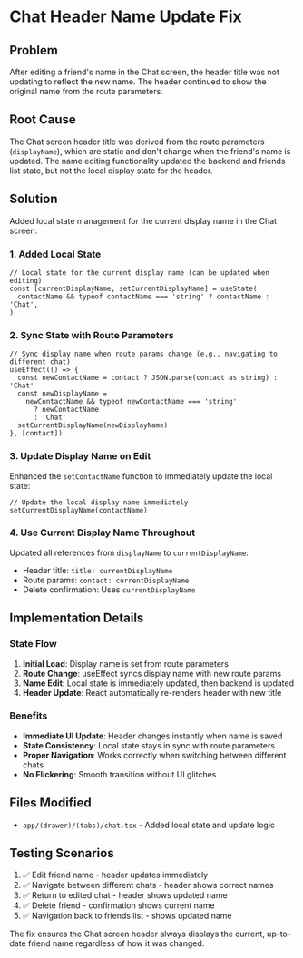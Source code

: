 # Chat Header Name Update Fix

## Problem

After editing a friend's name in the Chat screen, the header title was not updating to reflect the new name. The header continued to show the original name from the route parameters.

## Root Cause

The Chat screen header title was derived from the route parameters (`displayName`), which are static and don't change when the friend's name is updated. The name editing functionality updated the backend and friends list state, but not the local display state for the header.

## Solution

Added local state management for the current display name in the Chat screen:

### 1. Added Local State

```tsx
// Local state for the current display name (can be updated when editing)
const [currentDisplayName, setCurrentDisplayName] = useState(
  contactName && typeof contactName === 'string' ? contactName : 'Chat',
)
```

### 2. Sync State with Route Parameters

```tsx
// Sync display name when route params change (e.g., navigating to different chat)
useEffect(() => {
  const newContactName = contact ? JSON.parse(contact as string) : 'Chat'
  const newDisplayName =
    newContactName && typeof newContactName === 'string'
      ? newContactName
      : 'Chat'
  setCurrentDisplayName(newDisplayName)
}, [contact])
```

### 3. Update Display Name on Edit

Enhanced the `setContactName` function to immediately update the local state:

```tsx
// Update the local display name immediately
setCurrentDisplayName(contactName)
```

### 4. Use Current Display Name Throughout

Updated all references from `displayName` to `currentDisplayName`:

- Header title: `title: currentDisplayName`
- Route params: `contact: currentDisplayName`
- Delete confirmation: Uses `currentDisplayName`

## Implementation Details

### State Flow

1. **Initial Load**: Display name is set from route parameters
2. **Route Change**: useEffect syncs display name with new route params
3. **Name Edit**: Local state is immediately updated, then backend is updated
4. **Header Update**: React automatically re-renders header with new title

### Benefits

- **Immediate UI Update**: Header changes instantly when name is saved
- **State Consistency**: Local state stays in sync with route parameters
- **Proper Navigation**: Works correctly when switching between different chats
- **No Flickering**: Smooth transition without UI glitches

## Files Modified

- `app/(drawer)/(tabs)/chat.tsx` - Added local state and update logic

## Testing Scenarios

1. ✅ Edit friend name - header updates immediately
2. ✅ Navigate between different chats - header shows correct names
3. ✅ Return to edited chat - header shows updated name
4. ✅ Delete friend - confirmation shows current name
5. ✅ Navigation back to friends list - shows updated name

The fix ensures the Chat screen header always displays the current, up-to-date friend name regardless of how it was changed.
